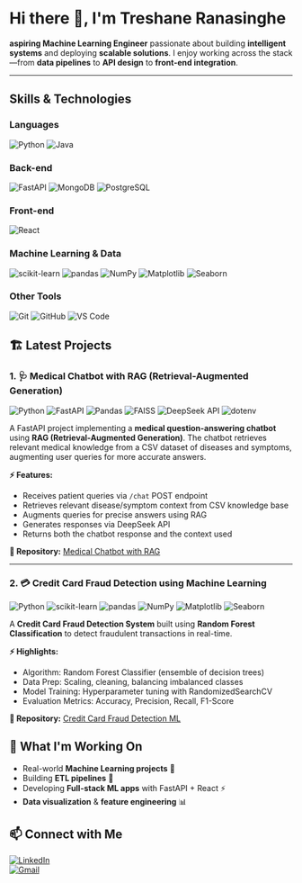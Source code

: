 # Hi there 👋, I'm Treshane Ranasinghe

 **aspiring Machine Learning Engineer** passionate about building **intelligent systems** and deploying **scalable solutions**. I enjoy working across the stack—from **data pipelines** to **API design** to **front-end integration**.  

---

## Skills & Technologies

### Languages
![Python](https://img.shields.io/badge/Python-3670A0?style=for-the-badge&logo=python&logoColor=ffdd54)
![Java](https://img.shields.io/badge/Java-007396?style=for-the-badge&logo=java&logoColor=white)

### Back-end
![FastAPI](https://img.shields.io/badge/FastAPI-005571?style=for-the-badge&logo=fastapi)
![MongoDB](https://img.shields.io/badge/MongoDB-47A248?style=for-the-badge&logo=mongodb&logoColor=white)
![PostgreSQL](https://img.shields.io/badge/PostgreSQL-316192?style=for-the-badge&logo=postgresql&logoColor=white)

### Front-end
![React](https://img.shields.io/badge/React-61DAFB?style=for-the-badge&logo=react&logoColor=black)

### Machine Learning & Data
![scikit-learn](https://img.shields.io/badge/scikit--learn-F7931E?style=for-the-badge&logo=scikitlearn&logoColor=white)
![pandas](https://img.shields.io/badge/pandas-150458?style=for-the-badge&logo=pandas&logoColor=white)
![NumPy](https://img.shields.io/badge/NumPy-013243?style=for-the-badge&logo=numpy&logoColor=white)
![Matplotlib](https://img.shields.io/badge/Matplotlib-11557C?style=for-the-badge&logo=matplotlib&logoColor=white)
![Seaborn](https://img.shields.io/badge/Seaborn-4C72B0?style=for-the-badge&logo=seaborn&logoColor=white)

### Other Tools
![Git](https://img.shields.io/badge/Git-F05032?style=for-the-badge&logo=git&logoColor=white)
![GitHub](https://img.shields.io/badge/GitHub-181717?style=for-the-badge&logo=github&logoColor=white)
![VS Code](https://img.shields.io/badge/VS%20Code-007ACC?style=for-the-badge&logo=visual-studio-code&logoColor=white)

## 🏗️ Latest Projects

### 1. 🩺 Medical Chatbot with RAG (Retrieval-Augmented Generation)
![Python](https://img.shields.io/badge/Python-3670A0?style=flat-square)
![FastAPI](https://img.shields.io/badge/FastAPI-005571?style=flat-square)
![Pandas](https://img.shields.io/badge/Pandas-150458?style=flat-square)
![FAISS](https://img.shields.io/badge/FAISS-3E64FF?style=flat-square)
![DeepSeek API](https://img.shields.io/badge/DeepSeek-FF6F61?style=flat-square)
![dotenv](https://img.shields.io/badge/python--dotenv-4B8BBE?style=flat-square)

A FastAPI project implementing a **medical question-answering chatbot** using **RAG (Retrieval-Augmented Generation)**. The chatbot retrieves relevant medical knowledge from a CSV dataset of diseases and symptoms, augmenting user queries for more accurate answers.

**⚡ Features:**
- Receives patient queries via `/chat` POST endpoint  
- Retrieves relevant disease/symptom context from CSV knowledge base  
- Augments queries for precise answers using RAG  
- Generates responses via DeepSeek API  
- Returns both the chatbot response and the context used  

**🔗 Repository:** [Medical Chatbot with RAG](https://github.com/treshane-ranasinghe/Medical-Chatbot-with-RAG-Retrieval-Augmented-Generation-)

---

### 2. 💳 Credit Card Fraud Detection using Machine Learning
![Python](https://img.shields.io/badge/Python-3670A0?style=flat-square)
![scikit-learn](https://img.shields.io/badge/scikit--learn-F7931E?style=flat-square)
![pandas](https://img.shields.io/badge/Pandas-150458?style=flat-square)
![NumPy](https://img.shields.io/badge/NumPy-013243?style=flat-square)
![Matplotlib](https://img.shields.io/badge/Matplotlib-11557C?style=flat-square)
![Seaborn](https://img.shields.io/badge/Seaborn-4C72B0?style=flat-square)

A **Credit Card Fraud Detection System** built using **Random Forest Classification** to detect fraudulent transactions in real-time.  

**⚡ Highlights:**
- Algorithm: Random Forest Classifier (ensemble of decision trees)  
- Data Prep: Scaling, cleaning, balancing imbalanced classes  
- Model Training: Hyperparameter tuning with RandomizedSearchCV  
- Evaluation Metrics: Accuracy, Precision, Recall, F1-Score  

**🔗 Repository:** [Credit Card Fraud Detection ML](https://github.com/treshane-ranasinghe/Credit-Card-Fraud-Detection-ML)


## 🧠 What I'm Working On
- Real-world **Machine Learning projects** 🧩  
- Building **ETL pipelines** 🔄  
- Developing **Full-stack ML apps** with FastAPI + React ⚡  
- **Data visualization** & **feature engineering** 📊  


## 📫 Connect with Me
[![LinkedIn](https://img.shields.io/badge/LinkedIn-Treshane-blue?style=for-the-badge&logo=linkedin)](https://www.linkedin.com/in/TreshaneRanasinghe)  
[![Gmail](https://img.shields.io/badge/Gmail-YourEmail-red?style=for-the-badge&logo=gmail)](mailto:your.email@example.com)
